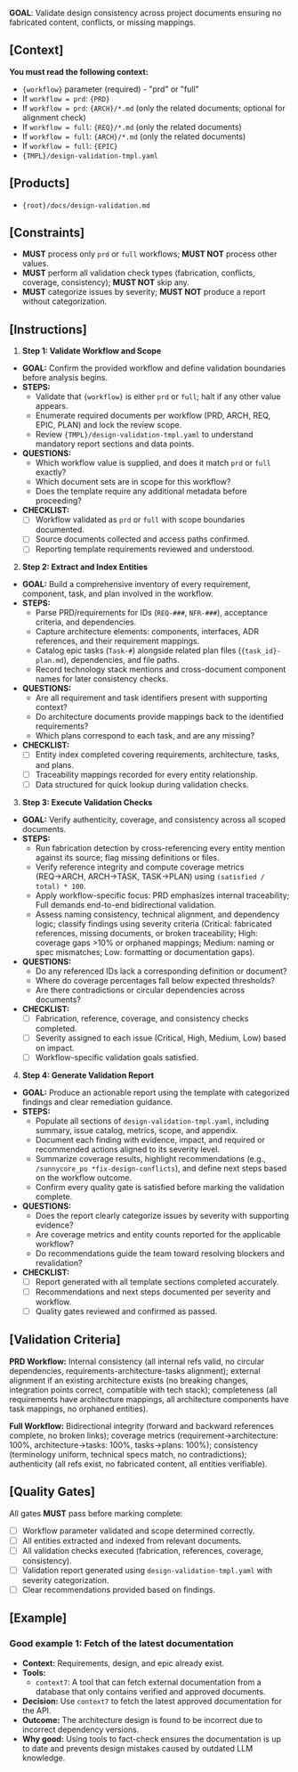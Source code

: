 **GOAL**: Validate design consistency across project documents ensuring no fabricated content, conflicts, or missing mappings.

## [Context]
**You must read the following context:**
- `{workflow}` parameter (required) - "prd" or "full"
- If `workflow = prd`: `{PRD}`
- If `workflow = prd`: `{ARCH}/*.md` (only the related documents; optional for alignment check)
- If `workflow = full`: `{REQ}/*.md` (only the related documents)
- If `workflow = full`: `{ARCH}/*.md` (only the related documents)
- If `workflow = full`: `{EPIC}`
- `{TMPL}/design-validation-tmpl.yaml`

## [Products]
- `{root}/docs/design-validation.md`

## [Constraints]
- **MUST** process only `prd` or `full` workflows; **MUST NOT** process other values.
- **MUST** perform all validation check types (fabrication, conflicts, coverage, consistency); **MUST NOT** skip any.
- **MUST** categorize issues by severity; **MUST NOT** produce a report without categorization.

## [Instructions]
1. **Step 1: Validate Workflow and Scope**
- **GOAL:** Confirm the provided workflow and define validation boundaries before analysis begins.
- **STEPS:**
  - Validate that `{workflow}` is either `prd` or `full`; halt if any other value appears.
  - Enumerate required documents per workflow (PRD, ARCH, REQ, EPIC, PLAN) and lock the review scope.
  - Review `{TMPL}/design-validation-tmpl.yaml` to understand mandatory report sections and data points.
- **QUESTIONS:**
  - Which workflow value is supplied, and does it match `prd` or `full` exactly?
  - Which document sets are in scope for this workflow?
  - Does the template require any additional metadata before proceeding?
- **CHECKLIST:**
  - [ ] Workflow validated as `prd` or `full` with scope boundaries documented.
  - [ ] Source documents collected and access paths confirmed.
  - [ ] Reporting template requirements reviewed and understood.

2. **Step 2: Extract and Index Entities**
- **GOAL:** Build a comprehensive inventory of every requirement, component, task, and plan involved in the workflow.
- **STEPS:**
  - Parse PRD/requirements for IDs (`REQ-###`, `NFR-###`), acceptance criteria, and dependencies.
  - Capture architecture elements: components, interfaces, ADR references, and their requirement mappings.
  - Catalog epic tasks (`Task-#`) alongside related plan files (`{task_id}-plan.md`), dependencies, and file paths.
  - Record technology stack mentions and cross-document component names for later consistency checks.
- **QUESTIONS:**
  - Are all requirement and task identifiers present with supporting context?
  - Do architecture documents provide mappings back to the identified requirements?
  - Which plans correspond to each task, and are any missing?
- **CHECKLIST:**
  - [ ] Entity index completed covering requirements, architecture, tasks, and plans.
  - [ ] Traceability mappings recorded for every entity relationship.
  - [ ] Data structured for quick lookup during validation checks.

3. **Step 3: Execute Validation Checks**
- **GOAL:** Verify authenticity, coverage, and consistency across all scoped documents.
- **STEPS:**
  - Run fabrication detection by cross-referencing every entity mention against its source; flag missing definitions or files.
  - Verify reference integrity and compute coverage metrics (REQ→ARCH, ARCH→TASK, TASK→PLAN) using `(satisfied / total) * 100`.
  - Apply workflow-specific focus: PRD emphasizes internal traceability; Full demands end-to-end bidirectional validation.
  - Assess naming consistency, technical alignment, and dependency logic; classify findings using severity criteria (Critical: fabricated references, missing documents, or broken traceability; High: coverage gaps >10% or orphaned mappings; Medium: naming or spec mismatches; Low: formatting or documentation gaps).
- **QUESTIONS:**
  - Do any referenced IDs lack a corresponding definition or document?
  - Where do coverage percentages fall below expected thresholds?
  - Are there contradictions or circular dependencies across documents?
- **CHECKLIST:**
  - [ ] Fabrication, reference, coverage, and consistency checks completed.
  - [ ] Severity assigned to each issue (Critical, High, Medium, Low) based on impact.
  - [ ] Workflow-specific validation goals satisfied.

4. **Step 4: Generate Validation Report**
- **GOAL:** Produce an actionable report using the template with categorized findings and clear remediation guidance.
- **STEPS:**
  - Populate all sections of `design-validation-tmpl.yaml`, including summary, issue catalog, metrics, scope, and appendix.
  - Document each finding with evidence, impact, and required or recommended actions aligned to its severity level.
  - Summarize coverage results, highlight recommendations (e.g., `/sunnycore_po *fix-design-conflicts`), and define next steps based on the workflow outcome.
  - Confirm every quality gate is satisfied before marking the validation complete.
- **QUESTIONS:**
  - Does the report clearly categorize issues by severity with supporting evidence?
  - Are coverage metrics and entity counts reported for the applicable workflow?
  - Do recommendations guide the team toward resolving blockers and revalidation?
- **CHECKLIST:**
  - [ ] Report generated with all template sections completed accurately.
  - [ ] Recommendations and next steps documented per severity and workflow.
  - [ ] Quality gates reviewed and confirmed as passed.

## [Validation Criteria]
**PRD Workflow:** Internal consistency (all internal refs valid, no circular dependencies, requirements-architecture-tasks alignment); external alignment if an existing architecture exists (no breaking changes, integration points correct, compatible with tech stack); completeness (all requirements have architecture mappings, all architecture components have task mappings, no orphaned entities).

**Full Workflow:** Bidirectional integrity (forward and backward references complete, no broken links); coverage metrics (requirement→architecture: 100%, architecture→tasks: 100%, tasks→plans: 100%); consistency (terminology uniform, technical specs match, no contradictions); authenticity (all refs exist, no fabricated content, all entities verifiable).

## [Quality Gates]
All gates **MUST** pass before marking complete:
- [ ] Workflow parameter validated and scope determined correctly.
- [ ] All entities extracted and indexed from relevant documents.
- [ ] All validation checks executed (fabrication, references, coverage, consistency).
- [ ] Validation report generated using `design-validation-tmpl.yaml` with severity categorization.
- [ ] Clear recommendations provided based on findings.

## [Example]

### Good example 1: Fetch of the latest documentation
- **Context:** Requirements, design, and epic already exist.
- **Tools:**
  - `context7`: A tool that can fetch external documentation from a database that only contains verified and approved documents.
- **Decision:** Use `context7` to fetch the latest approved documentation for the API.
- **Outcome:** The architecture design is found to be incorrect due to incorrect dependency versions.
- **Why good:** Using tools to fact-check ensures the documentation is up to date and prevents design mistakes caused by outdated LLM knowledge.